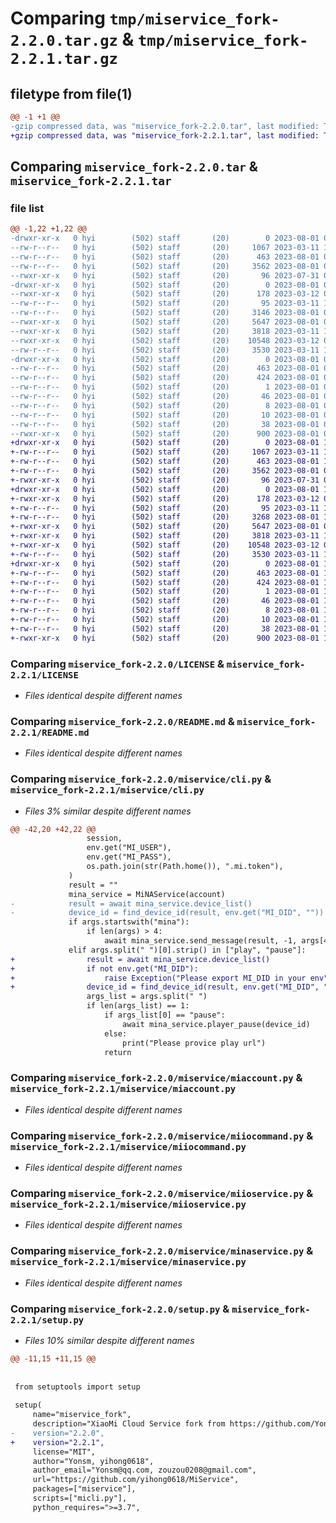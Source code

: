 # Comparing `tmp/miservice_fork-2.2.0.tar.gz` & `tmp/miservice_fork-2.2.1.tar.gz`

## filetype from file(1)

```diff
@@ -1 +1 @@
-gzip compressed data, was "miservice_fork-2.2.0.tar", last modified: Tue Aug  1 05:01:55 2023, max compression
+gzip compressed data, was "miservice_fork-2.2.1.tar", last modified: Tue Aug  1 13:48:57 2023, max compression
```

## Comparing `miservice_fork-2.2.0.tar` & `miservice_fork-2.2.1.tar`

### file list

```diff
@@ -1,22 +1,22 @@
-drwxr-xr-x   0 hyi        (502) staff       (20)        0 2023-08-01 05:01:55.532311 miservice_fork-2.2.0/
--rw-r--r--   0 hyi        (502) staff       (20)     1067 2023-03-11 14:21:43.000000 miservice_fork-2.2.0/LICENSE
--rw-r--r--   0 hyi        (502) staff       (20)      463 2023-08-01 05:01:55.532105 miservice_fork-2.2.0/PKG-INFO
--rw-r--r--   0 hyi        (502) staff       (20)     3562 2023-08-01 05:01:39.000000 miservice_fork-2.2.0/README.md
--rwxr-xr-x   0 hyi        (502) staff       (20)       96 2023-07-31 09:48:54.000000 miservice_fork-2.2.0/micli.py
-drwxr-xr-x   0 hyi        (502) staff       (20)        0 2023-08-01 05:01:55.530070 miservice_fork-2.2.0/miservice/
--rwxr-xr-x   0 hyi        (502) staff       (20)      178 2023-03-12 07:11:31.000000 miservice_fork-2.2.0/miservice/__init__.py
--rw-r--r--   0 hyi        (502) staff       (20)       95 2023-03-11 14:21:43.000000 miservice_fork-2.2.0/miservice/__main__.py
--rw-r--r--   0 hyi        (502) staff       (20)     3146 2023-08-01 05:01:39.000000 miservice_fork-2.2.0/miservice/cli.py
--rwxr-xr-x   0 hyi        (502) staff       (20)     5647 2023-08-01 05:01:39.000000 miservice_fork-2.2.0/miservice/miaccount.py
--rwxr-xr-x   0 hyi        (502) staff       (20)     3818 2023-03-11 14:21:43.000000 miservice_fork-2.2.0/miservice/miiocommand.py
--rwxr-xr-x   0 hyi        (502) staff       (20)    10548 2023-03-12 07:10:00.000000 miservice_fork-2.2.0/miservice/miioservice.py
--rw-r--r--   0 hyi        (502) staff       (20)     3530 2023-03-11 14:21:43.000000 miservice_fork-2.2.0/miservice/minaservice.py
-drwxr-xr-x   0 hyi        (502) staff       (20)        0 2023-08-01 05:01:55.531824 miservice_fork-2.2.0/miservice_fork.egg-info/
--rw-r--r--   0 hyi        (502) staff       (20)      463 2023-08-01 05:01:55.000000 miservice_fork-2.2.0/miservice_fork.egg-info/PKG-INFO
--rw-r--r--   0 hyi        (502) staff       (20)      424 2023-08-01 05:01:55.000000 miservice_fork-2.2.0/miservice_fork.egg-info/SOURCES.txt
--rw-r--r--   0 hyi        (502) staff       (20)        1 2023-08-01 05:01:55.000000 miservice_fork-2.2.0/miservice_fork.egg-info/dependency_links.txt
--rw-r--r--   0 hyi        (502) staff       (20)       46 2023-08-01 05:01:55.000000 miservice_fork-2.2.0/miservice_fork.egg-info/entry_points.txt
--rw-r--r--   0 hyi        (502) staff       (20)        8 2023-08-01 05:01:55.000000 miservice_fork-2.2.0/miservice_fork.egg-info/requires.txt
--rw-r--r--   0 hyi        (502) staff       (20)       10 2023-08-01 05:01:55.000000 miservice_fork-2.2.0/miservice_fork.egg-info/top_level.txt
--rw-r--r--   0 hyi        (502) staff       (20)       38 2023-08-01 05:01:55.532367 miservice_fork-2.2.0/setup.cfg
--rwxr-xr-x   0 hyi        (502) staff       (20)      900 2023-08-01 05:01:39.000000 miservice_fork-2.2.0/setup.py
+drwxr-xr-x   0 hyi        (502) staff       (20)        0 2023-08-01 13:48:57.724675 miservice_fork-2.2.1/
+-rw-r--r--   0 hyi        (502) staff       (20)     1067 2023-03-11 14:21:43.000000 miservice_fork-2.2.1/LICENSE
+-rw-r--r--   0 hyi        (502) staff       (20)      463 2023-08-01 13:48:57.724379 miservice_fork-2.2.1/PKG-INFO
+-rw-r--r--   0 hyi        (502) staff       (20)     3562 2023-08-01 05:01:39.000000 miservice_fork-2.2.1/README.md
+-rwxr-xr-x   0 hyi        (502) staff       (20)       96 2023-07-31 09:48:54.000000 miservice_fork-2.2.1/micli.py
+drwxr-xr-x   0 hyi        (502) staff       (20)        0 2023-08-01 13:48:57.721346 miservice_fork-2.2.1/miservice/
+-rwxr-xr-x   0 hyi        (502) staff       (20)      178 2023-03-12 07:11:31.000000 miservice_fork-2.2.1/miservice/__init__.py
+-rw-r--r--   0 hyi        (502) staff       (20)       95 2023-03-11 14:21:43.000000 miservice_fork-2.2.1/miservice/__main__.py
+-rw-r--r--   0 hyi        (502) staff       (20)     3268 2023-08-01 13:47:52.000000 miservice_fork-2.2.1/miservice/cli.py
+-rwxr-xr-x   0 hyi        (502) staff       (20)     5647 2023-08-01 05:01:39.000000 miservice_fork-2.2.1/miservice/miaccount.py
+-rwxr-xr-x   0 hyi        (502) staff       (20)     3818 2023-03-11 14:21:43.000000 miservice_fork-2.2.1/miservice/miiocommand.py
+-rwxr-xr-x   0 hyi        (502) staff       (20)    10548 2023-03-12 07:10:00.000000 miservice_fork-2.2.1/miservice/miioservice.py
+-rw-r--r--   0 hyi        (502) staff       (20)     3530 2023-03-11 14:21:43.000000 miservice_fork-2.2.1/miservice/minaservice.py
+drwxr-xr-x   0 hyi        (502) staff       (20)        0 2023-08-01 13:48:57.724033 miservice_fork-2.2.1/miservice_fork.egg-info/
+-rw-r--r--   0 hyi        (502) staff       (20)      463 2023-08-01 13:48:57.000000 miservice_fork-2.2.1/miservice_fork.egg-info/PKG-INFO
+-rw-r--r--   0 hyi        (502) staff       (20)      424 2023-08-01 13:48:57.000000 miservice_fork-2.2.1/miservice_fork.egg-info/SOURCES.txt
+-rw-r--r--   0 hyi        (502) staff       (20)        1 2023-08-01 13:48:57.000000 miservice_fork-2.2.1/miservice_fork.egg-info/dependency_links.txt
+-rw-r--r--   0 hyi        (502) staff       (20)       46 2023-08-01 13:48:57.000000 miservice_fork-2.2.1/miservice_fork.egg-info/entry_points.txt
+-rw-r--r--   0 hyi        (502) staff       (20)        8 2023-08-01 13:48:57.000000 miservice_fork-2.2.1/miservice_fork.egg-info/requires.txt
+-rw-r--r--   0 hyi        (502) staff       (20)       10 2023-08-01 13:48:57.000000 miservice_fork-2.2.1/miservice_fork.egg-info/top_level.txt
+-rw-r--r--   0 hyi        (502) staff       (20)       38 2023-08-01 13:48:57.724748 miservice_fork-2.2.1/setup.cfg
+-rwxr-xr-x   0 hyi        (502) staff       (20)      900 2023-08-01 13:48:50.000000 miservice_fork-2.2.1/setup.py
```

### Comparing `miservice_fork-2.2.0/LICENSE` & `miservice_fork-2.2.1/LICENSE`

 * *Files identical despite different names*

### Comparing `miservice_fork-2.2.0/README.md` & `miservice_fork-2.2.1/README.md`

 * *Files identical despite different names*

### Comparing `miservice_fork-2.2.0/miservice/cli.py` & `miservice_fork-2.2.1/miservice/cli.py`

 * *Files 3% similar despite different names*

```diff
@@ -42,20 +42,22 @@
                 session,
                 env.get("MI_USER"),
                 env.get("MI_PASS"),
                 os.path.join(str(Path.home()), ".mi.token"),
             )
             result = ""
             mina_service = MiNAService(account)
-            result = await mina_service.device_list()
-            device_id = find_device_id(result, env.get("MI_DID", ""))
             if args.startswith("mina"):
                 if len(args) > 4:
                     await mina_service.send_message(result, -1, args[4:])
             elif args.split(" ")[0].strip() in ["play", "pause"]:
+                result = await mina_service.device_list()
+                if not env.get("MI_DID"):
+                    raise Exception("Please export MI_DID in your env")
+                device_id = find_device_id(result, env.get("MI_DID", ""))
                 args_list = args.split(" ")
                 if len(args_list) == 1:
                     if args_list[0] == "pause":
                         await mina_service.player_pause(device_id)
                     else:
                         print("Please provice play url")
                     return
```

### Comparing `miservice_fork-2.2.0/miservice/miaccount.py` & `miservice_fork-2.2.1/miservice/miaccount.py`

 * *Files identical despite different names*

### Comparing `miservice_fork-2.2.0/miservice/miiocommand.py` & `miservice_fork-2.2.1/miservice/miiocommand.py`

 * *Files identical despite different names*

### Comparing `miservice_fork-2.2.0/miservice/miioservice.py` & `miservice_fork-2.2.1/miservice/miioservice.py`

 * *Files identical despite different names*

### Comparing `miservice_fork-2.2.0/miservice/minaservice.py` & `miservice_fork-2.2.1/miservice/minaservice.py`

 * *Files identical despite different names*

### Comparing `miservice_fork-2.2.0/setup.py` & `miservice_fork-2.2.1/setup.py`

 * *Files 10% similar despite different names*

```diff
@@ -11,15 +11,15 @@
 
 
 from setuptools import setup
 
 setup(
     name="miservice_fork",
     description="XiaoMi Cloud Service fork from https://github.com/Yonsm/MiService",
-    version="2.2.0",
+    version="2.2.1",
     license="MIT",
     author="Yonsm, yihong0618",
     author_email="Yonsm@qq.com, zouzou0208@gmail.com",
     url="https://github.com/yihong0618/MiService",
     packages=["miservice"],
     scripts=["micli.py"],
     python_requires=">=3.7",
```

